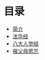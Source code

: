 # 目录

- [简介](README.md)
- [法华经](./docs/fa-hua-jing.md)
- [八大人觉经](./docs/ba-da-ren-jue-jing.md)
- [报父母恩咒](./docs/bao-fu-mu-en-zhou.md)
